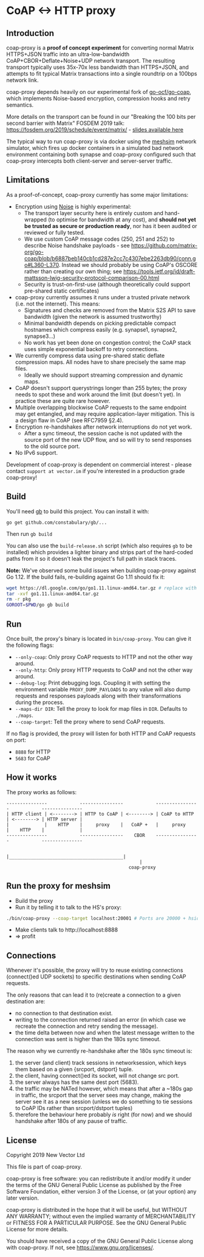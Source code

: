 # CoAP <-> HTTP proxy

## Introduction

coap-proxy is a **proof of concept experiment** for converting normal Matrix HTTPS+JSON
traffic into an ultra-low-bandwidth CoAP+CBOR+Deflate+Noise+UDP network transport.
The resulting transport typically uses 35x-70x less bandwidth than HTTPS+JSON, and
attempts to fit typical Matrix transactions into a single roundtrip on a 100bps network link.

coap-proxy depends heavily on our experimental fork of [go-ocf/go-coap](https://github.com/matrix-org/go-coap),
which implements Noise-based encryption, compression hooks and retry semantics.

More details on the transport can be found in our
"Breaking the 100 bits per second barrier with Matrix" FOSDEM 2019 talk:
https://fosdem.org/2019/schedule/event/matrix/ -
[slides available here](https://matrix.org/blog/wp-content/uploads/2019/02/2019-02-03-FOSDEM-Low-Bandwidth.pdf)

The typical way to run coap-proxy is via docker using the [meshsim](https://github.com/matrix-org/meshsim)
network simulator, which fires up docker containers in a simulated bad network environment
containing both synapse and coap-proxy configured such that coap-proxy intercepts both client-server and
server-server traffic.

## Limitations

As a proof-of-concept, coap-proxy currently has some major limitations:

 * Encryption using [Noise](https://noise-protocol.org) is highly experimental:
   * The transport layer security here is entirely custom and hand-wrapped
     (to optimise for bandwidth at any cost), and **should not yet be trusted
     as secure or production ready**, nor has it been audited or reviewed or fully tested.
   * We use custom CoAP message codes (250, 251 and 252) to describe Noise
     handshake payloads - see
     https://github.com/matrix-org/go-coap/blob/b6887beb140cb1cd287e2cc7c4307ebe2263db90/conn.go#L360-L370.
     Instead we should probably be using CoAP's OSCORE rather than creating our own thing;
     see https://tools.ietf.org/id/draft-mattsson-lwig-security-protocol-comparison-00.html
   * Security is trust-on-first-use (although theoretically could support pre-shared static certificates)
 * coap-proxy currently assumes it runs under a trusted private network (i.e. not the internet).  This means:
   * Signatures and checks are removed from the Matrix S2S API to save bandwidth (given the network is assumed trustworthy)
   * Minimal bandwidth depends on picking predictable compact hostnames which compress easily
     (e.g. synapse1, synapse2, synapse3...)
   * No work has yet been done on congestion control; the CoAP stack uses simple exponential backoff to retry connections.
 * We currently compress data using pre-shared static deflate compression maps.
   All nodes have to share precisely the same map files.
   * Ideally we should support streaming compression and dynamic maps.
 * CoAP doesn't support querystrings longer than 255 bytes; the proxy needs to spot these and work
   around the limit (but doesn't yet).  In practice these are quite rare however.
 * Multiple overlapping blockwise CoAP requests to the same endpoint may get entangled, and may
   require application-layer mitigation.  This is a design flaw in CoAP (see RFC7959 §2.4).
 * Encryption re-handshakes after network interruptions do not yet work.
   * After a sync timeout, the session cache is not updated with the source port of the new UDP flow,
     and so will try to send responses to the old source port.
 * No IPv6 support.

Development of coap-proxy is dependent on commercial interest - please contact
`support at vector.im` if you're interested in a production grade coap-proxy!

## Build

You'll need [gb](https://github.com/constabulary/gb) to build this project. You
can install it with:

```
go get github.com/constabulary/gb/...
```

Then run `gb build`

You can also use the `build-release.sh` script (which also requires `gb` to be
installed) which provides a lighter binary and strips part of the hard-coded
paths from it so it doesn't leak the project's full path in stack traces.

**Note:** We've observed some build issues when building coap-proxy against Go
1.12. If the build fails, re-building against Go 1.11 should fix it:

```bash
wget https://dl.google.com/go/go1.11.linux-amd64.tar.gz # replace with the archive for your platform if necessary (see https://golang.org/dl/#go1.11.5)
tar -xvf go1.11.linux-amd64.tar.gz
rm -r pkg
GOROOT=$PWD/go gb build
```

## Run

Once built, the proxy's binary is located in `bin/coap-proxy`. You can give it
the following flags:

* `--only-coap`: Only proxy CoAP requests to HTTP and not the other way around.
* `--only-http`: Only proxy HTTP requests to CoAP and not the other way around.
* `--debug-log`: Print debugging logs. Coupling it with setting the environment
  variable `PROXY_DUMP_PAYLOADS` to any value will also dump requests and
  responses payloads along with their transformations during the process.
* `--maps-dir DIR`: Tell the proxy to look for map files in `DIR`. Defaults to
  `./maps`.
* `--coap-target`: Tell the proxy where to send CoAP requests.

If no flag is provided, the proxy <!-- will use CBOR for every CoAP request, and  -->will
listen for both HTTP and CoAP requests on port:

* `8888` for HTTP
* `5683` for CoAP

## How it works

The proxy works as follows:

```
---------------            ----------------            ----------------            ---------------
| HTTP client | <--------> | HTTP to CoAP | <--------> | CoAP to HTTP | <--------> | HTTP server |
|             |    HTTP    |     proxy    |   CoAP +   |     proxy    |    HTTP    |             |
---------------            ----------------    CBOR    ----------------            ---------------

                           |__________________________________________|
                                                 |
                                             coap-proxy
```

## Run the proxy for meshsim

* Build the proxy
* Run it by telling it to talk to the HS's proxy:

```bash
./bin/coap-proxy --coap-target localhost:20001 # Ports are 20000 + hsid
```

* Make clients talk to http://localhost:8888
* => profit

## Connections

Whenever it's possible, the proxy will try to reuse existing connections
(connect()ed UDP sockets) to specific destinations when sending CoAP requests.

The only reasons that can lead it to (re)create a connection to a given
destination are:

* no connection to that destination exist.
* writing to the connection returned raised an error (in which case we
  recreate the connection and retry sending the message).
* the time delta between now and when the latest message written to the
  connection was sent is higher than the 180s sync timeout.

The reason why we currently re-handshake after the 180s sync timeout
is:

1. the server (and client) track sessions in networksession, which keys them
   based on a given {srcport, dstport} tuple.
2. the client, having connect()ed its socket, will not change src port.
3. the server always has the same dest port (5683).
4. the traffic may be NATed however, which means that after a ~180s gap in
   traffic, the srcport that the server sees may change, making the server
   see it as a new session (unless we do something to tie sessions to CoAP
   IDs rather than srcport/dstport tuples)
5. therefore the behaviour here probably *is* right (for now) and we
   should handshake after 180s of any pause of traffic.

## License

Copyright 2019 New Vector Ltd

This file is part of coap-proxy.

coap-proxy is free software: you can redistribute it and/or modify
it under the terms of the GNU General Public License as published by
the Free Software Foundation, either version 3 of the License, or
(at your option) any later version.

coap-proxy is distributed in the hope that it will be useful,
but WITHOUT ANY WARRANTY; without even the implied warranty of
MERCHANTABILITY or FITNESS FOR A PARTICULAR PURPOSE.  See the
GNU General Public License for more details.

You should have received a copy of the GNU General Public License
along with coap-proxy.  If not, see <https://www.gnu.org/licenses/>.
